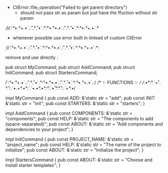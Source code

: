 

- CliError::file_operation("Failed to get parent directory")
  - should not pass str as param but just have the ffuction without str param




;li/*´:°•.°+.*•´.*:˚.°*.˚•´.°:°•.°•.*•´.*:˚.°*.˚•´.°:°•.°+.*•´.*


- whenever possible use error built in iintead of custom CliError




;l/*´:°•.°+.*•´.*:˚.°*.˚•´.°:°•.°•.*•´.*:˚.°*.˚•´.°:°•.°+.*•´.*:



remove and use directly :

pub struct MyCommand;
pub struct AddCommand;
pub struct InitCommand;
pub struct StartersCommand;

/*´:°•.°+.*•´.*:˚.°*.˚•´.°:°•.°•.*•´.*:˚.°*.˚•´.°:°•.°+.*•´.*:*/
/*                     ✨ FUNCTIONS ✨                        */
/*.•°:°.´+˚.*°.˚:*.´•*.+°.•°:´*.´•*.•°.•°:°.´:•˚°.*°.˚:*.´+°.•*/

impl MyCommand {
    pub const ADD: &'static str = "add";
    pub const INIT: &'static str = "init";
    pub const STARTERS: &'static str = "starters";
}

impl AddCommand {
    pub const COMPONENTS: &'static str = "components";
    pub const HELP: &'static str = "The components to add (space-separated)";
    pub const ABOUT: &'static str = "Add components and dependencies to your project";
}

impl InitCommand {
    pub const PROJECT_NAME: &'static str = "project_name";
    pub const HELP: &'static str = "The name of the project to initialize";
    pub const ABOUT: &'static str = "Initialize the project";
}

impl StartersCommand {
    pub const ABOUT: &'static str = "Choose and install starter templates";
}




